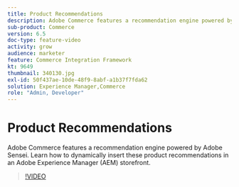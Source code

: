 ```yaml
---
title: Product Recommendations
description: Adobe Commerce features a recommendation engine powered by Adobe Sensei. Learn how to dynamically insert these product recommendations in an Adobe Experience Manager (AEM) storefront.
sub-product: Commerce
version: 6.5
doc-type: feature-video
activity: grow
audience: marketer
feature: Commerce Integration Framework
kt: 9649
thumbnail: 340130.jpg
exl-id: 50f437ae-10de-48f9-8abf-a1b37f7fda62
solution: Experience Manager,Commerce
role: "Admin, Developer"
---
```

# Product Recommendations

Adobe Commerce features a recommendation engine powered by Adobe Sensei. Learn how to dynamically insert these product recommendations in an Adobe Experience Manager (AEM) storefront.

>[!VIDEO](https://video.tv.adobe.com/v/340130/?learn=on)
